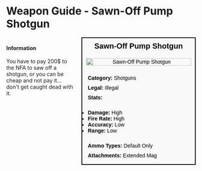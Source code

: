 # Weapon Guide - Sawn-Off Pump Shotgun

<div style="display: flex; align-items: flex-start; gap: 10px;">

  <div style="flex: 1; margin-right: 10px;">
  
  #### Information
  You have to pay 200$ to the NFA to saw off a shotgun, or you can be cheap and not pay it... don't get caught dead with it.

  </div>

  <div style="width: 300px; border: 2px solid black; font-family: Arial, sans-serif; background-color: #f9f9f9; color: black;">
    <div style="background-color: #f9f9f9; padding: 10px; font-size: 20px; font-weight: bold; text-align: center;">Sawn-Off Pump Shotgun</div>
    <div style="text-align: center; padding: 10px;">
      <img src="image_url_here" alt="Sawn-Off Pump Shotgun" style="width: 100%; height: auto;">
    </div>
    <div style="padding: 10px;">
      <div style="padding: 5px;"><strong>Category:</strong> Shotguns</div>
      <div style="padding: 5px;"><strong>Legal:</strong> Illegal</div>
      <div style="padding: 5px;"><strong>Stats:</strong></div>
      <ul style="padding: 5px;">
        <li><strong>Damage:</strong> High</li>
        <li><strong>Fire Rate:</strong> High</li>
        <li><strong>Accuracy:</strong> Low</li>
        <li><strong>Range:</strong> Low</li>
      </ul>
      <div style="padding: 5px;"><strong>Ammo Types:</strong> Default Only</div>
      <div style="padding: 5px;"><strong>Attachments:</strong> Extended Mag</div>
    </div>
  </div>

</div>
